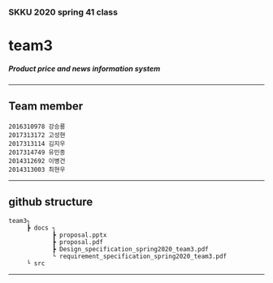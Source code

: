 ### SKKU 2020 spring 41 class
# team3

##### Product price and news information system

***
## Team member

    2016310978 강승룡
    2017313172 고성현
    2017313114 김지우
    2017314749 유민종
    2014312692 이병건
    2014313003 최현우

***
## github structure

    team3┐
         ┣ docs ┐
                ┣ proposal.pptx
                ┣ proposal.pdf
                ┣ Design_specification_spring2020_team3.pdf
                └ requirement_specification_spring2020_team3.pdf
         └ src
***

